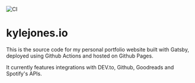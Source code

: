 ![CI](https://github.com/Kerl1310/kylejones.io/workflows/CI/badge.svg)

# kylejones.io

This is the source code for my personal portfolio website built with Gatsby, deployed using Github Actions and hosted on Github Pages.

It currently features integrations with DEV.to, Github, Goodreads and Spotify's APIs.
